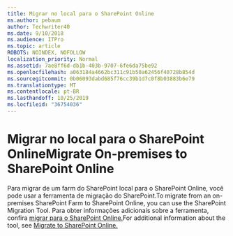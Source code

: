 ```yaml
---
title: Migrar no local para o SharePoint Online
ms.author: pebaum
author: Techwriter40
ms.date: 9/10/2018
ms.audience: ITPro
ms.topic: article
ROBOTS: NOINDEX, NOFOLLOW
localization_priority: Normal
ms.assetid: 7ae8ff6d-db1b-403b-9707-6fe6da75be92
ms.openlocfilehash: a063184a4662bc311c91b50a62456f40728b854d
ms.sourcegitcommit: 0b06093dabd685f76cc39b1d7c0f8b03883b6e79
ms.translationtype: MT
ms.contentlocale: pt-BR
ms.lasthandoff: 10/25/2019
ms.locfileid: "36754036"
---
```

# <a name="migrate-on-premises-to-sharepoint-online"></a><span data-ttu-id="56991-102">Migrar no local para o SharePoint Online</span><span class="sxs-lookup"><span data-stu-id="56991-102">Migrate On-premises to SharePoint Online</span></span>

<span data-ttu-id="56991-103">Para migrar de um farm do SharePoint local para o SharePoint Online, você pode usar a ferramenta de migração do SharePoint.</span><span class="sxs-lookup"><span data-stu-id="56991-103">To migrate from an on-premises SharePoint Farm to SharePoint Online, you can use the SharePoint Migration Tool.</span></span> <span data-ttu-id="56991-104">Para obter informações adicionais sobre a ferramenta, confira [migrar para o SharePoint Online.](https://go.microsoft.com/fwlink/?linkid=2019574)</span><span class="sxs-lookup"><span data-stu-id="56991-104">For additional information about the tool, see [Migrate to SharePoint Online.](https://go.microsoft.com/fwlink/?linkid=2019574)</span></span>
  

